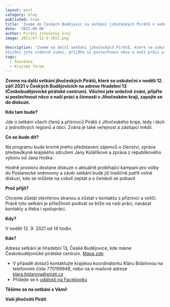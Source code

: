 ```yaml
---
layout: post
category: blog
published: true
title: 'Zveme do Českých Budějovic na setkání jihočeských Pirátů v neděli 12. 9. 2021'
date: '2021-09-06'
author: Piráti Jihočeský kraj
image: 2021/kf-12-9-2021.png

description: 'Zveme na další setkání jihočeských Pirátů, které se uskuteční v neděli 12. září 2021 v Českých Budějovicích na adrese Hradební 13 (Českobudějovické pirátské centrum).
Všichni jste srdečně zváni, přijďte si poslechnout něco o naší práci a činnosti v Jihočeském kraji, zapojte se do diskuze.'
tags:
  - Pozvánka
  - Krajské fórum
---
```

**Zveme na další setkání jihočeských Pirátů, které se uskuteční v neděli 12. září 2021 v Českých Budějovicích na adrese Hradební 13 (Českobudějovické pirátské centrum).
Všichni jste srdečně zváni, přijďte si poslechnout něco o naší práci a činnosti v Jihočeském kraji, zapojte se do diskuze.**

**Kdo tam bude?**

Jde o setkání všech členů a příznivců Pirátů z Jihočeského kraje, tedy i těch z jednotlivých regionů a obcí. Zvána je také veřejnost a zástupci médií.

**Co se bude dít?**

Na programu bude kromě jiného představení zájemců o členství, zpráva předsedkyně krajského sdružení Jany Koláříkové a zpráva z republikového výboru od Jana Hoška.

Hodně prostoru dostane diskuze o aktuálně probíhající kampani pro volby do Poslanecké sněmovny a závěr setkání bude již tradičně patřit volné diskuzi, 
kde se můžete na cokoli zeptat a o čemkoli se pobavit.

**Proč přijít?**

Chceme zůstat otevřenou stranou a zůstat v kontaktu s příznivci a voliči. Právě toto setkání je příležitostí podívat se blíže na naši práci, navázat kontakty a třeba i spolupráci.

**Kdy?**

V neděli 12. 9. 2021 od 14 hodin.

**Kde?**

Adresa setkání je Hradební 13, České Budějovice, kde máme Českobudějovické pirátské centrum. [Mapa zde](https://goo.gl/maps/4YWLGQikfA497pGD9). 

  - V případě dotazů kontaktujte krajskou koordinátorku Kláru Bidařovou na telefonním čísle 770199948, nebo na e-mailové adrese klara.bidarova@pirati.cz
  - Přidejte se k [události na Facebooku](https://www.facebook.com/events/276520583943899)

**Těšíme se na setkání s Vámi!**

**Vaši jihočeští Piráti**